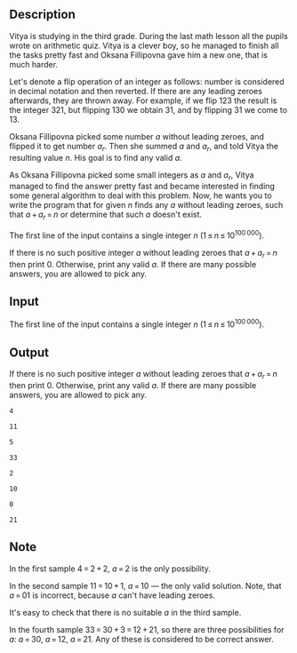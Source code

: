 ## Description

<div><p>Vitya is studying in the third grade. During the last math lesson all the pupils wrote on arithmetic quiz. Vitya is a clever boy, so he managed to finish all the tasks pretty fast and Oksana Fillipovna gave him a new one, that is much harder.</p><p>Let's denote a <span class="tex-font-style-it">flip operation</span> of an integer as follows: number is considered in decimal notation and then reverted. If there are any leading zeroes afterwards, they are thrown away. For example, if we flip <span class="tex-span">123</span> the result is the integer <span class="tex-span">321</span>, but flipping <span class="tex-span">130</span> we obtain <span class="tex-span">31</span>, and by flipping <span class="tex-span">31</span> we come to <span class="tex-span">13</span>.</p><p>Oksana Fillipovna picked some number <span class="tex-span"><i>a</i></span> without leading zeroes, and flipped it to get number <span class="tex-span"><i>a</i><sub class="lower-index"><i>r</i></sub></span>. Then she summed <span class="tex-span"><i>a</i></span> and <span class="tex-span"><i>a</i><sub class="lower-index"><i>r</i></sub></span>, and told Vitya the resulting value <span class="tex-span"><i>n</i></span>. His goal is to find any valid <span class="tex-span"><i>a</i></span>.</p><p>As Oksana Fillipovna picked some small integers as <span class="tex-span"><i>a</i></span> and <span class="tex-span"><i>a</i><sub class="lower-index"><i>r</i></sub></span>, Vitya managed to find the answer pretty fast and became interested in finding some general algorithm to deal with this problem. Now, he wants you to write the program that for given <span class="tex-span"><i>n</i></span> finds any <span class="tex-span"><i>a</i></span> without leading zeroes, such that <span class="tex-span"><i>a</i> + <i>a</i><sub class="lower-index"><i>r</i></sub> = <i>n</i></span> or determine that such <span class="tex-span"><i>a</i></span> doesn't exist.</p></div><div class="input-specification"><p>The first line of the input contains a single integer <span class="tex-span"><i>n</i></span> (<span class="tex-span">1 ≤ <i>n</i> ≤ 10<sup class="upper-index">100 000</sup></span>).</p></div><div class="output-specification"><p>If there is no such positive integer <span class="tex-span"><i>a</i></span> without leading zeroes that <span class="tex-span"><i>a</i> + <i>a</i><sub class="lower-index"><i>r</i></sub> = <i>n</i></span> then print <span class="tex-span">0</span>. Otherwise, print any valid <span class="tex-span"><i>a</i></span>. If there are many possible answers, you are allowed to pick any.</p></div>

## Input

<p>The first line of the input contains a single integer <span class="tex-span"><i>n</i></span> (<span class="tex-span">1 ≤ <i>n</i> ≤ 10<sup class="upper-index">100 000</sup></span>).</p>

## Output

<p>If there is no such positive integer <span class="tex-span"><i>a</i></span> without leading zeroes that <span class="tex-span"><i>a</i> + <i>a</i><sub class="lower-index"><i>r</i></sub> = <i>n</i></span> then print <span class="tex-span">0</span>. Otherwise, print any valid <span class="tex-span"><i>a</i></span>. If there are many possible answers, you are allowed to pick any.</p>





```input1
4

```




```input2
11

```




```input3
5

```




```input4
33

```




```output1
2

```




```output2
10

```




```output3
0

```




```output4
21

```



## Note

<p>In the first sample <span class="tex-span">4 = 2 + 2</span>, <span class="tex-span"><i>a</i> = 2</span> is the only possibility.</p><p>In the second sample <span class="tex-span">11 = 10 + 1</span>, <span class="tex-span"><i>a</i> = 10</span>&nbsp;— the only valid solution. Note, that <span class="tex-span"><i>a</i> = 01</span> is incorrect, because <span class="tex-span"><i>a</i></span> can't have leading zeroes.</p><p>It's easy to check that there is no suitable <span class="tex-span"><i>a</i></span> in the third sample.</p><p>In the fourth sample <span class="tex-span">33 = 30 + 3 = 12 + 21</span>, so there are three possibilities for <span class="tex-span"><i>a</i></span>: <span class="tex-span"><i>a</i> = 30</span>, <span class="tex-span"><i>a</i> = 12</span>, <span class="tex-span"><i>a</i> = 21</span>. Any of these is considered to be correct answer.</p>
